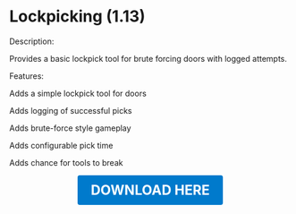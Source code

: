 # Lockpicking (1.13)

Description:

Provides a basic lockpick tool for brute forcing doors with logged attempts.

Features:

Adds a simple lockpick tool for doors

Adds logging of successful picks

Adds brute-force style gameplay

Adds configurable pick time

Adds chance for tools to break

<p align="center"><a href="https://github.com/LiliaFramework/Modules/raw/refs/heads/gh-pages/simple_lockpicking.zip" style="display:inline-block;padding:12px 24px;font-size:1.5rem;font-weight:bold;text-decoration:none;color:#fff;background-color:#007acc;border-radius:4px;">DOWNLOAD HERE</a></p>